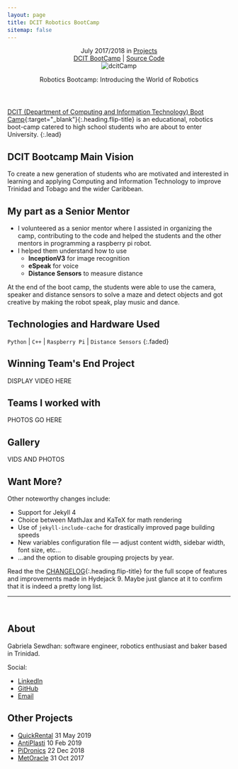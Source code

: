 ```yaml
---
layout: page
title: DCIT Robotics BootCamp
sitemap: false
---
```



<div markdown="0">
  <header>
    <div class ="row_project">
      <div class="column_project_l">
        <div class="post-date"> 
          <time datetime="2020-05-31T00:00:00+00:00">July 2017/2018</time> in <a href="/projects/" class="flip-title">Projects</a>
        </div>
      </div>
      <div class="column_project_l2">
        <a href="https://sta.uwi.edu/fst/dcit/bootcamp/2018/home" target="_blank" class="external heading flip-title">DCIT BootCamp</a> |
        <a href="https://github.com/PiDronics" target="_blank" class="external heading flip-title">Source Code</a>
      </div>
    </div>
    <div class="lead aspect-ratio sixteen-nine flip-project-img"> 
      <img src="/images/projects/dcit_bootcamp/dcit_curie_resize.jpg" alt="dcitCamp" width="864" height="486" loading="lazy">
    </div>
    <p class="note-sm" title="dcitCamp"> Robotics Bootcamp: Introducing the World of Robotics </p>
  </header>
</div>


[DCIT (Department of Computing and Information Technology) Boot Camp](https://sta.uwi.edu/fst/dcit/bootcamp/2018/home){:target="_blank"}{:.heading.flip-title} is an educational, robotics boot-camp catered to high school students who are about to enter University. 
{:.lead}


## DCIT Bootcamp Main Vision
To create a new generation of students who are motivated and interested in learning and applying Computing and Information Technology to improve Trinidad and Tobago and the wider Caribbean.

## My part as a Senior Mentor

- I volunteered as a senior mentor where I assisted in organizing the camp, contributing to the code and helped the students and the other mentors in programming a raspberry pi robot. 
- I helped them understand how to use 
  - **InceptionV3** for image recognition
  - **eSpeak** for voice 
  - **Distance Sensors** to measure distance

At the end of the boot camp, the students were able to use the camera, speaker and distance sensors to solve a maze and detect objects and got creative by making the robot speak, play music and dance.


## Technologies and Hardware Used
`Python` | `C++` | `Raspberry Pi` | `Distance Sensors`
{:.faded}


## Winning Team's End Project

DISPLAY VIDEO HERE


## Teams I worked with
PHOTOS GO HERE


## Gallery
VIDS AND PHOTOS


## Want More?

Other noteworthy changes include:
- Support for Jekyll 4
- Choice between MathJax and KaTeX for math rendering
- Use of `jekyll-include-cache` for drastically improved page building speeds
- New variables configuration file — adjust content width, sidebar width, font size, etc...
- ...and the option to disable grouping projects by year.

Read the the [CHANGELOG](../../CHANGELOG.md){:.heading.flip-title} for the full scope of features and improvements made in Hydejack 9.
Maybe just glance at it to confirm that it is indeed a pretty long list.


<div markdown="0">
  <hr class="dingbat related">
  <aside class="about related mt4 mb4" role="complementary">
    <div class="author mt4"> 
      <img src="/images/gabieicon_128.png" srcset="/images/gabieicon_128.png 1x,/images/gabieicon_256.png 2x" alt="<Gabriela> <Sewdhan>" class="avatar" width="120" height="120" loading="lazy" style="opacity: 0;">
      <h2 class="page-title hr-bottom"> About</h2>
      <p>Gabriela Sewdhan: software engineer, robotics enthusiast and baker based in Trinidad.</p>
      <div class="sidebar-social"> <span class="sr-only">Social:</span>
        <ul>
          <li> 
            <a href="https://www.linkedin.com/in/gabriela-sewdhan-3ba495120" target="_blank" title="LinkedIn" class="no-mark-external"> <span class="icon-linkedin2"></span> <span class="sr-only">LinkedIn</span> </a>
          </li>
          <li> 
            <a href="https://github.com/GabrielaSewdhan" target="_blank" title="GitHub" class="no-mark-external"> <span class="icon-github"></span> <span class="sr-only">GitHub</span> </a>
          </li>
          <li> 
            <a href="mailto:gabiems13@gmail.com" target="_blank" title="Email" class="no-mark-external"> <span class="icon-mail"></span> <span class="sr-only">Email</span> </a>
          </li>
        </ul>
      </div>
    </div>
  </aside>
  <aside class="related mb4" role="complementary">
    <h2 class="hr-bottom">Other Projects</h2>
    <ul class="related-posts">
      <li class="h4"> 
        <a href="/projectlist/QuickRental/" class="flip-title"><span>QuickRental</span></a> <time class="faded fine" datetime="2020-07-03T00:00:00+00:00">31 May 2019</time>
      </li>
      <li class="h4"> 
        <a href="/projectlist/AntiPlasti/" class="flip-title"><span>AntiPlasti</span></a> <time class="faded fine" datetime="2018-06-01T00:00:00+00:00">10 Feb 2019</time>
      </li>
      <li class="h4"> 
        <a href="/projectlist/dcitCamp-2017-2018/" class="flip-title"><span>PiDronics</span></a> <time class="faded fine" datetime="2017-11-23T00:00:00+00:00">22 Dec 2018</time>
      </li>
      <li class="h4"> 
        <a href="/projectlist/MetOracle/" class="flip-title"><span>MetOracle</span></a> <time class="faded fine" datetime="2017-11-23T00:00:00+00:00">31 Oct 2017</time>
      </li>
    </ul>
  </aside>
</div>
